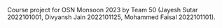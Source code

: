 Course project for OSN Monsoon 2023 by Team 50 (Jayesh Sutar 2022101001, Divyansh Jain 2022101125, Mohammed Faisal 2022101101).